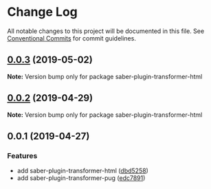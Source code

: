# Change Log

All notable changes to this project will be documented in this file.
See [Conventional Commits](https://conventionalcommits.org) for commit guidelines.

## [0.0.3](https://github.com/egoist/saber/compare/saber-plugin-transformer-html@0.0.2...saber-plugin-transformer-html@0.0.3) (2019-05-02)

**Note:** Version bump only for package saber-plugin-transformer-html

## [0.0.2](https://github.com/egoist/saber/compare/saber-plugin-transformer-html@0.0.1...saber-plugin-transformer-html@0.0.2) (2019-04-29)

**Note:** Version bump only for package saber-plugin-transformer-html

## 0.0.1 (2019-04-27)

### Features

- add saber-plugin-transformer-html ([dbd5258](https://github.com/egoist/saber/commit/dbd5258))
- add saber-plugin-transformer-pug ([edc7891](https://github.com/egoist/saber/commit/edc7891))
